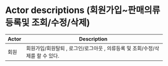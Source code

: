 # Actor descriptions (회원가입~판매의류 등록및 조회/수정/삭제)

Actor                                        | Description                                         |
-------------------------------------------- |---------------------------------------------------- |
|회원|회원가입/회원탈퇴 , 로그인/로그아웃 , 의류등록 및 조회/수정/삭제를 할 수 있다.
